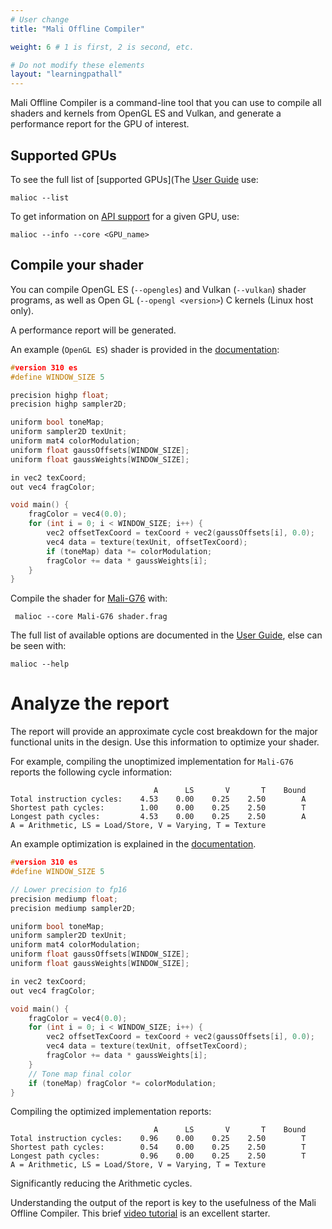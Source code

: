 ```yaml
---
# User change
title: "Mali Offline Compiler"

weight: 6 # 1 is first, 2 is second, etc.

# Do not modify these elements
layout: "learningpathall"
---
```

Mali Offline Compiler is a command-line tool that you can use to compile all shaders and kernels from OpenGL ES and Vulkan, and generate a performance report for the GPU of interest.

## Supported GPUs

To see the full list of [supported GPUs](The [User Guide](https://developer.arm.com/documentation/101863/latest/Platform-support/GPU-support) use:
```console
malioc --list
```
To get information on [API support](https://developer.arm.com/documentation/101863/latest/Platform-support/API-support) for a given GPU, use:
```console
malioc --info --core <GPU_name>
```

## Compile your shader

You can compile OpenGL ES (`--opengles`) and Vulkan (`--vulkan`) shader programs, as well as Open GL (`--opengl <version>`) C kernels (Linux host only).

A performance report will be generated.

An example (`OpenGL ES`) shader is provided in the [documentation](https://developer.arm.com/documentation/102468/latest/Compile-your-shader):
```C
#version 310 es
#define WINDOW_SIZE 5

precision highp float;
precision highp sampler2D;

uniform bool toneMap;
uniform sampler2D texUnit;
uniform mat4 colorModulation;
uniform float gaussOffsets[WINDOW_SIZE];
uniform float gaussWeights[WINDOW_SIZE];

in vec2 texCoord;
out vec4 fragColor;

void main() {
	fragColor = vec4(0.0);
	for (int i = 0; i < WINDOW_SIZE; i++) {
		vec2 offsetTexCoord = texCoord + vec2(gaussOffsets[i], 0.0);
		vec4 data = texture(texUnit, offsetTexCoord);
		if (toneMap) data *= colorModulation;
		fragColor += data * gaussWeights[i];
    }
}
```

Compile the shader for [Mali-G76](https://developer.arm.com/Processors/Mali-G76) with:
```command
 malioc --core Mali-G76 shader.frag
```

The full list of available options are documented in the [User Guide](https://developer.arm.com/documentation/101863/latest/Using-Mali-Offline-Compiler), else can be seen with:
```console
malioc --help
```

# Analyze the report

The report will provide an approximate cycle cost breakdown for the major functional units in the design. Use this information to optimize your shader.

For example, compiling the unoptimized implementation for `Mali-G76` reports the following cycle information:
```output
                                A      LS       V       T    Bound
Total instruction cycles:    4.53    0.00    0.25    2.50        A
Shortest path cycles:        1.00    0.00    0.25    2.50        T
Longest path cycles:         4.53    0.00    0.25    2.50        A
A = Arithmetic, LS = Load/Store, V = Varying, T = Texture
```

An example optimization is explained in the [documentation](https://developer.arm.com/documentation/102468/0100/Optimize-your-shader).
```C
#version 310 es
#define WINDOW_SIZE 5

// Lower precision to fp16
precision mediump float;
precision mediump sampler2D;

uniform bool toneMap;
uniform sampler2D texUnit;
uniform mat4 colorModulation;
uniform float gaussOffsets[WINDOW_SIZE];
uniform float gaussWeights[WINDOW_SIZE];

in vec2 texCoord;
out vec4 fragColor;

void main() {
	fragColor = vec4(0.0);
	for (int i = 0; i < WINDOW_SIZE; i++) {
		vec2 offsetTexCoord = texCoord + vec2(gaussOffsets[i], 0.0);
		vec4 data = texture(texUnit, offsetTexCoord);
		fragColor += data * gaussWeights[i];
    }
    // Tone map final color
	if (toneMap) fragColor *= colorModulation;
}
```
Compiling the optimized implementation reports:
```output
                                A      LS       V       T    Bound
Total instruction cycles:    0.96    0.00    0.25    2.50        T
Shortest path cycles:        0.54    0.00    0.25    2.50        T
Longest path cycles:         0.96    0.00    0.25    2.50        T
A = Arithmetic, LS = Load/Store, V = Varying, T = Texture
```
Significantly reducing the Arithmetic cycles.

Understanding the output of the report is key to the usefulness of the Mali Offline Compiler. This brief [video tutorial](https://www.youtube.com/watch?v=zEybNlwd7SI) is an excellent starter.
